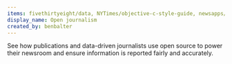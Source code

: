 ```yaml
---
items: fivethirtyeight/data, NYTimes/objective-c-style-guide, newsapps/beeswithmachineguns, voxmedia/meme, propublica/guides, censusreporter/censusreporter, nprapps/app-template, TimeMagazine/babynames, guardian/frontend, dukechronicle/chronline, BloombergMedia/whatiscode, times/cardkit
display_name: Open journalism
created_by: benbalter
---
```

See how publications and data-driven journalists use open source to power their newsroom and ensure information is reported fairly and accurately.
